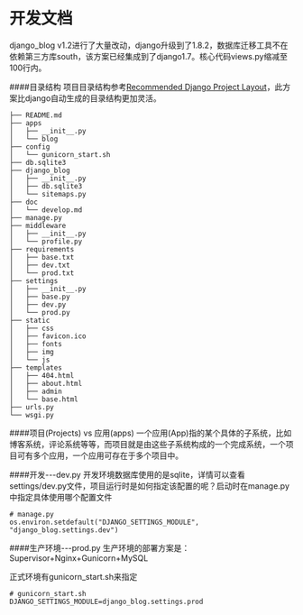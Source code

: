 开发文档
===============
django_blog v1.2进行了大量改动，django升级到了1.8.2，数据库迁移工具不在依赖第三方库south，该方案已经集成到了django1.7。核心代码views.py缩减至100行内。

####目录结构
项目目录结构参考[Recommended Django Project Layout](http://www.revsys.com/blog/2014/nov/21/recommended-django-project-layout/)，此方案比django自动生成的目录结构更加灵活。

    ├── README.md
    ├── apps
    │   ├── __init__.py
    │   └── blog
    ├── config
    │   └── gunicorn_start.sh
    ├── db.sqlite3
    ├── django_blog
    │   ├── __init__.py
    │   ├── db.sqlite3
    │   └── sitemaps.py
    ├── doc
    │   └── develop.md
    ├── manage.py
    ├── middleware
    │   ├── __init__.py
    │   └── profile.py
    ├── requirements
    │   ├── base.txt
    │   ├── dev.txt
    │   └── prod.txt
    ├── settings
    │   ├── __init__.py
    │   ├── base.py
    │   ├── dev.py
    │   └── prod.py
    ├── static
    │   ├── css
    │   ├── favicon.ico
    │   ├── fonts
    │   ├── img
    │   └── js
    ├── templates
    │   ├── 404.html
    │   ├── about.html
    │   ├── admin
    │   └── base.html
    ├── urls.py
    └── wsgi.py

####项目(Projects) vs 应用(apps)
一个应用(App)指的某个具体的子系统，比如博客系统，评论系统等等，而项目就是由这些子系统构成的一个完成系统，一个项目可有多个应用，一个应用可存在于多个项目中。

####开发---dev.py
开发环境数据库使用的是sqlite，详情可以查看settings/dev.py文件，项目运行时是如何指定该配置的呢？启动时在manage.py中指定具体使用哪个配置文件

    # manage.py
    os.environ.setdefault("DJANGO_SETTINGS_MODULE", "django_blog.settings.dev")

####生产环境---prod.py
生产环境的部署方案是：Supervisor+Nginx+Gunicorn+MySQL

正式环境有gunicorn_start.sh来指定

    # gunicorn_start.sh
    DJANGO_SETTINGS_MODULE=django_blog.settings.prod
    
